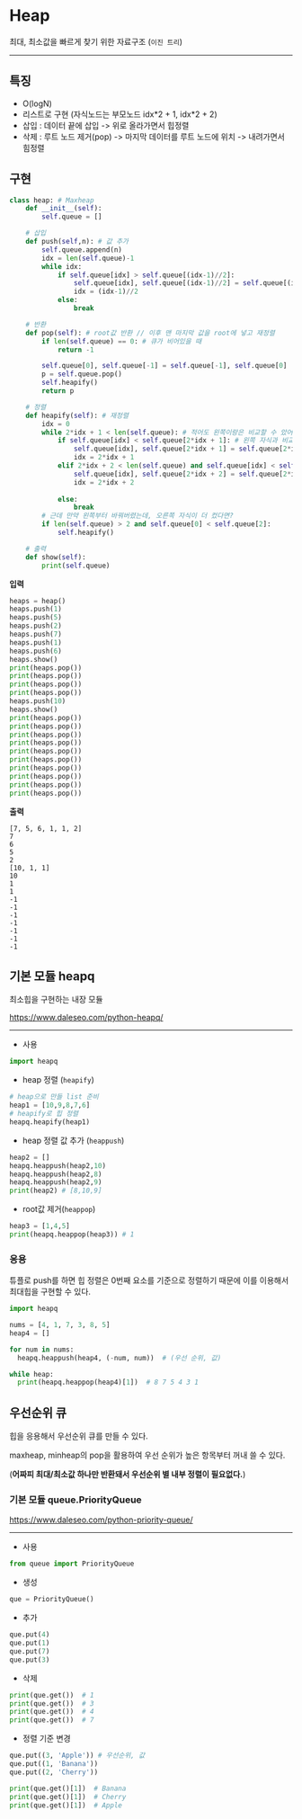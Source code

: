 # Heap

최대, 최소값을 빠르게 찾기 위한 자료구조 (`이진 트리`)

---

## 특징

- O(logN)
- 리스트로 구현 (자식노드는 부모노드 idx\*2 + 1, idx\*2 + 2)
- 삽입 : 데이터 끝에 삽입 -> 위로 올라가면서 힙정렬
- 삭제 : 루트 노드 제거(pop) -> 마지막 데이터를 루트 노드에 위치 -> 내려가면서 힘정렬



## 구현

```python
class heap: # Maxheap
    def __init__(self):
        self.queue = []

    # 삽입
    def push(self,n): # 값 추가
        self.queue.append(n)
        idx = len(self.queue)-1
        while idx:
            if self.queue[idx] > self.queue[(idx-1)//2]:
                self.queue[idx], self.queue[(idx-1)//2] = self.queue[(idx-1)//2], self.queue[idx]
                idx = (idx-1)//2
            else:
                break

    # 반환
    def pop(self): # root값 반환 // 이후 맨 마지막 값을 root에 넣고 재정렬
        if len(self.queue) == 0: # 큐가 비어있을 때
            return -1

        self.queue[0], self.queue[-1] = self.queue[-1], self.queue[0]
        p = self.queue.pop()
        self.heapify()
        return p

	# 정렬
    def heapify(self): # 재정렬
        idx = 0
        while 2*idx + 1 < len(self.queue): # 적어도 왼쪽이랑은 비교할 수 았어야 가치가 있다.
            if self.queue[idx] < self.queue[2*idx + 1]: # 왼쪽 자식과 비교
                self.queue[idx], self.queue[2*idx + 1] = self.queue[2*idx + 1], self.queue[idx]
                idx = 2*idx + 1
            elif 2*idx + 2 < len(self.queue) and self.queue[idx] < self.queue[2*idx + 2]: # 오른쪽 자식과 비교
                self.queue[idx], self.queue[2*idx + 2] = self.queue[2*idx + 2], self.queue[idx]
                idx = 2*idx + 2
            
            else:
                break
        # 근데 만약 왼쪽부터 바꿔버렸는데, 오른쪽 자식이 더 컸다면?
        if len(self.queue) > 2 and self.queue[0] < self.queue[2]:
            self.heapify()

	# 출력
    def show(self):
        print(self.queue)
```

**입력**

```python
heaps = heap()
heaps.push(1)
heaps.push(5)
heaps.push(2)
heaps.push(7)
heaps.push(1)
heaps.push(6)
heaps.show()
print(heaps.pop())
print(heaps.pop())
print(heaps.pop())
print(heaps.pop())
heaps.push(10)
heaps.show()
print(heaps.pop())
print(heaps.pop())
print(heaps.pop())
print(heaps.pop())
print(heaps.pop())
print(heaps.pop())
print(heaps.pop())
print(heaps.pop())
print(heaps.pop())
print(heaps.pop())
```

**출력**

```
[7, 5, 6, 1, 1, 2]
7
6
5
2
[10, 1, 1]
10
1
1
-1
-1
-1
-1
-1
-1
-1
```



## 기본 모듈 heapq

최소힙을 구현하는 내장 모듈

https://www.daleseo.com/python-heapq/

---

- 사용

```python
import heapq
```

- heap 정렬 (`heapify`)

```python
# heap으로 만들 list 준비
heap1 = [10,9,8,7,6]
# heapify로 힙 정렬
heapq.heapify(heap1)
```

- heap 정렬 값 추가 (`heappush`)

```python
heap2 = []
heapq.heappush(heap2,10)
heapq.heappush(heap2,8)
heapq.heappush(heap2,9)
print(heap2) # [8,10,9]
```

- root값 제거(`heappop`)

 ```python
heap3 = [1,4,5]
print(heapq.heappop(heap3)) # 1
 ```



### 응용

튜플로 push를 하면 힙 정렬은 0번째 요소를 기준으로 정렬하기 때문에 이를 이용해서 최대힙을 구현할 수 있다.

```python
import heapq

nums = [4, 1, 7, 3, 8, 5]
heap4 = []

for num in nums:
  heapq.heappush(heap4, (-num, num))  # (우선 순위, 값)

while heap:
  print(heapq.heappop(heap4)[1])  # 8 7 5 4 3 1
```



## 우선순위 큐

힙을 응용해서 우선순위 큐를 만들 수 있다.

maxheap, minheap의 pop을 활용하여 우선 순위가 높은 항목부터 꺼내 쓸 수 있다.

(**어짜피 최대/최소값 하나만 반환돼서 우선순위 별 내부 정렬이 필요없다.**)



### 기본 모듈 queue.PriorityQueue

https://www.daleseo.com/python-priority-queue/

---

- 사용

```python
from queue import PriorityQueue
```

- 생성

```python
que = PriorityQueue()
```

- 추가

```python
que.put(4)
que.put(1)
que.put(7)
que.put(3)
```

- 삭제

```python
print(que.get())  # 1
print(que.get())  # 3
print(que.get())  # 4
print(que.get())  # 7
```

- 정렬 기준 변경

```python
que.put((3, 'Apple')) # 우선순위, 값
que.put((1, 'Banana'))
que.put((2, 'Cherry'))

print(que.get()[1])  # Banana
print(que.get()[1])  # Cherry
print(que.get()[1])  # Apple
```
